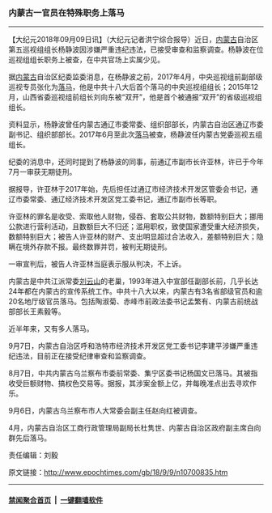 ### 内蒙古一官员在特殊职务上落马
------------------------

<p>【大纪元2018年09月09日讯】（大纪元记者洪宁综合报导）近日，<a href="http://www.epochtimes.com/gb/tag/%E5%86%85%E8%92%99%E5%8F%A4.html">内蒙古</a>自治区第五巡视组组长杨静波因涉嫌严重违纪违法，已接受审查和监察调查。杨静波在位巡视组组长职务上被查，在中共官场上实属少见。</p>
<p>据<a href="http://www.epochtimes.com/gb/tag/%E5%86%85%E8%92%99%E5%8F%A4.html">内蒙古</a>自治区纪委监委消息，在杨静波之前，2017年4月，中央巡视组前副部级巡视专员张化为<a href="http://www.epochtimes.com/gb/tag/%E8%90%BD%E9%A9%AC.html">落马</a>，他是中共十八大后首个落马的中央巡视组组长；2015年12月，山西省委巡视组前组长刘向东被“双开”，他是首个被通报“双开”的省级巡视组组长。</p>
<p>资料显示，杨静波曾任内蒙古通辽市委常委、组织部部长，内蒙古自治区通辽市委副书记、组织部部长。2017年6月至此次<a href="http://www.epochtimes.com/gb/tag/%E8%90%BD%E9%A9%AC.html">落马</a>被查，杨静波任内蒙古党委巡视五组组长。</p>
<p>纪委的消息中，还同时提到了杨静波的同事，前通辽市副市长许亚林，许已于今年7月一审获无期徒刑。</p>
<p>据报导，许亚林于2017年始，先后担任过通辽市经济技术开发区管委会书记，通辽市委常委、通辽经济技术开发区党工委书记，通辽市副市长等职。</p>
<p>许亚林的罪名是收受、索取他人财物，侵吞、套取公共财物，数额特别巨大；挪用公款进行营利活动，且数额巨大不归还；滥用职权，致使国家遭受重大经济损失，数额特别巨大；被告人许亚林的财产、支出明显超过合法收入，差额特别巨大；隐瞒在境外存款不报。最终数罪并罚，被判无期徒刑。</p>
<p>一审宣判后，被告人许亚林当庭表示服从判决，不上诉。</p>
<p>内蒙古是中共江派常委<a href="http://www.epochtimes.com/gb/tag/%E5%88%98%E4%BA%91%E5%B1%B1.html">刘云山</a>的老巢，1993年进入中宣部任副部长前，几乎长达24年都在内蒙古的宣传系统工作。中共十八大以来，内蒙古有3名省部级官员和逾20名地厅级官员落马。包括陶淑菊、赤峰市前政法委书记孟繁有、内蒙古前统战部部长王素毅等。</p>
<p>近半年来，又有多人落马。</p>
<p>9月7日，内蒙古自治区呼和浩特市经济技术开发区党工委书记李建平涉嫌严重违纪违法，目前正在接受纪律审查和监察调查。</p>
<p>8月7日，中共内蒙古乌兰察布市委前常委、集宁区委书记杨国文已落马。其被指收受巨额财物、搞权色交易等。据报，其涉案金额上亿，并每晚准点出去寻欢作乐。</p>
<p>9月6日，内蒙古乌兰察布市人大常委会副主任赵向红被调查。</p>
<p>4月，内蒙古自治区工商行政管理局副局长杜隽世、内蒙古自治区政府副主席白向群先后落马。</p>
<p>责任编辑：刘毅</p>

原文链接：http://www.epochtimes.com/gb/18/9/9/n10700835.htm


------------------------
#### [禁闻聚合首页](https://github.com/gfw-breaker/banned-news/blob/master/README.md) &nbsp;|&nbsp;  [一键翻墙软件](https://github.com/gfw-breaker/nogfw/blob/master/README.md)